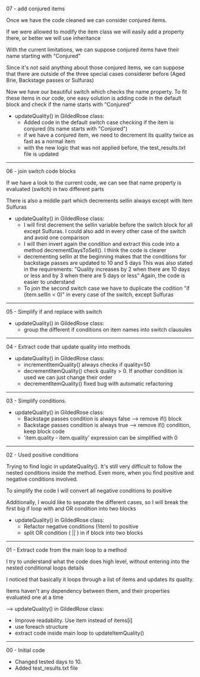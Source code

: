 07 - add conjured items

Once we have the code cleaned we can consider conjured items.

If we were allowed to modify the item class we will easily add a property there, or better we will use inheritance

With the current limitations, we can suppose conjured items have their name starting with "Conjured"

Since it's not said anything about those conjured items, we can suppose that there are outside of
the three special cases considerer before (Aged Brie, Backstage passes or Sulfuras)  

Now we have our beautiful switch which checks the name property. To fit these items in our code, one easy solution is 
adding code in the default block and check if the name starts with "Conjured" 

- updateQuality() in GildedRose class:
    - Added code in the default switch case checking if the item is conjured (its name starts with "Conjured")
    - if we have a conjured item, we need to decrement its quality twice as fast as a normal item
    - with the new logic that was not applied before, the test_results.txt file is updated
        
---

06 - join switch code blocks

If we have a look to the current code, we can see that name property is evaluated (switch) in two different parts

There is also a middle part which decrements sellin always except with item Sulfuras

- updateQuality() in GildedRose class:
    - I will first decrement the sellin variable before the switch block for all except Sulfuras.
    I could also add in every other case of the switch and avoid one comparison
    - I will then invert again the condition and extract this code into a method decrementDaysToSell(). 
    I think the code is clearer 
    - decrementing sellin at the beginning makes that the conditions for backstage passes are updated to 10 and 5 days
    This was also stated in the requirements: 
    "Quality increases by 2 when there are 10 days or less and by 3 when there are 5 days or less"
    Again, the code is easier to understand
    - To join the second switch case we have to duplicate the codition 
    "if (item.sellIn < 0)" in every case of the switch, except Sulfuras 
    
---

05 - Simplify if and replace with switch

- updateQuality() in GildedRose class:
    - group the different if conditions on item names into switch clausules 

---

04 - Extract code that update quality into methods

- updateQuality() in GildedRose class:
    - incrementItemQuality() always checks if quality<50
    - decrementItemQuality() check  quality > 0. If another condition is used we can just change their order
    - decrementItemQuality() fixed bug with automatic refactoring
    
---

03 - Simplify conditions. 

- updateQuality() in GildedRose class:
    - Backstage passes condition is always false --> remove if() block
    - Backstage passes condition is always true --> remove if() condition, keep block code 
    - 'item.quality - item.quality' expression can be simplified with 0
     
---

02 - Used positive conditions
     
Trying to find logic in updateQuality(). It's still very difficult to follow the nested conditions inside the method. Even more, when you find positive and negative conditions involved.
     
To simplify the code I will convert all negative conditions to positive
     
Additionally, I would like to separate the different cases, so I will break the first big if loop with and OR condition into two blocks
     
- updateQuality() in GildedRose class:
    - Refactor negative conditions (!item) to positive
    - split OR condition ( || ) in if block into two blocks
     
---

01 - Extract code from the main loop to a method 

I try to understand what the code does high level, without entering into the nested conditional loops details

I noticed that basically it loops through a list of items and updates its quality.

Items haven't any dependency between them, and their properties evaluated one at a time

--> updateQuality() in GildedRose class:
- Improve readability. Use item instead of items[i]
- use foreach structure
- extract code inside main loop to updateItemQuality()

---

00 - Initial code

- Changed tested days to 10.
- Added test_results.txt file 
